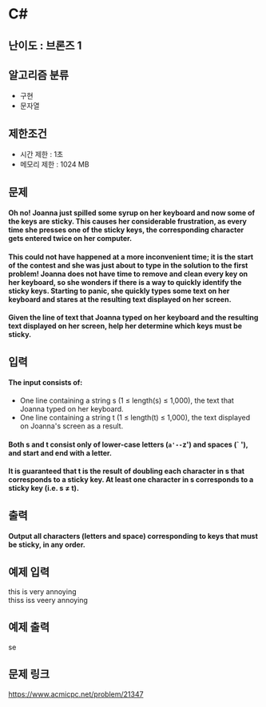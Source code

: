 # C#

## 난이도 : 브론즈 1

## 알고리즘 분류
  - 구현
  - 문자열

## 제한조건
  - 시간 제한 : 1초
  - 메모리 제한 : 1024 MB

## 문제
#### Oh no! Joanna just spilled some syrup on her keyboard and now some of the keys are sticky. This causes her considerable frustration, as every time she presses one of the sticky keys, the corresponding character gets entered twice on her computer.
#### This could not have happened at a more inconvenient time; it is the start of the contest and she was just about to type in the solution to the first problem! Joanna does not have time to remove and clean every key on her keyboard, so she wonders if there is a way to quickly identify the sticky keys. Starting to panic, she quickly types some text on her keyboard and stares at the resulting text displayed on her screen.
#### Given the line of text that Joanna typed on her keyboard and the resulting text displayed on her screen, help her determine which keys must be sticky.

## 입력
#### The input consists of:
  - One line containing a string s (1 ≤ length(s) ≤ 1,000), the text that Joanna typed on her keyboard.
  - One line containing a string t (1 ≤ length(t) ≤ 1,000), the text displayed on Joanna's screen as a result.
#### Both s and t consist only of lower-case letters (`a'--`z') and spaces (` '), and start and end with a letter.
#### It is guaranteed that t is the result of doubling each character in s that corresponds to a sticky key. At least one character in s corresponds to a sticky key (i.e. s ≠ t).

## 출력
#### Output all characters (letters and space) corresponding to keys that must be sticky, in any order.

## 예제 입력
this is very annoying<br/>
thiss iss veery annoying<br/>

## 예제 출력
se<br/>

## 문제 링크
https://www.acmicpc.net/problem/21347